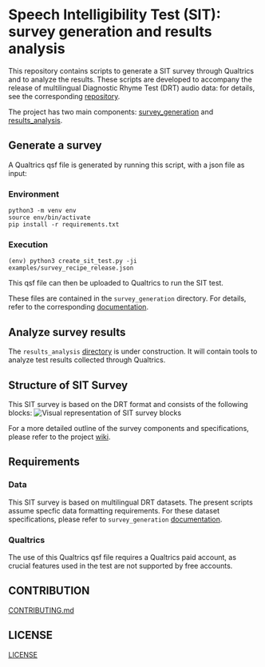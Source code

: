 # Speech Intelligibility Test (SIT): survey generation and results analysis

This repository contains scripts to generate a SIT survey through Qualtrics and to analyze the results. These scripts are developed to accompany the release of multilingual Diagnostic Rhyme Test (DRT) audio data: for details, see the corresponding [repository]().

The project has two main components: [survey_generation](survey_generation) and [results_analysis](results_analysis).


## Generate a survey
A Qualtrics qsf file is generated by running this script, with a json file as input:

### Environment 

```
python3 -m venv env
source env/bin/activate
pip install -r requirements.txt
```

### Execution

```
(env) python3 create_sit_test.py -ji examples/survey_recipe_release.json 
```

This qsf file can then be uploaded to Qualtrics to run the SIT test.

These files are contained in the `survey_generation` directory. For details, refer to the corresponding [documentation](survey_generation/README.md).


## Analyze survey results
The `results_analysis` [directory](results_analysis) is under construction. It will contain tools to analyze test results collected through Qualtrics.


## Structure of SIT Survey
This SIT survey is based on the DRT format and consists of the following blocks:
![Visual representation of SIT survey blocks](https://github.com/BabbleLabs/subjective_intelligibility_test_software_release/blob/master/survey-setup-tools/wiki/survey_flowchart.png)

For a more detailed outline of the survey components and specifications, please refer to the project [wiki](https://github.com/BabbleLabs/subjective_intelligibility_test_software_release/wiki/Qualtrics-SIT-Survey).


## Requirements

### Data
This SIT survey is based on multilingual DRT datasets. The present scripts assume specfic data formatting requirements. For these dataset specifications, please refer to `survey_generation` [documentation](survey_generation/README.md).

### Qualtrics
The use of this Qualtrics qsf file requires a Qualtrics paid account, as crucial features used in the test are not supported by free accounts.


## CONTRIBUTION

[CONTRIBUTING.md](https://github.com/BabbleLabs/subjective_intelligibility_test_software_release/blob/master/CONTRIBUTING.md)

## LICENSE

[LICENSE](https://github.com/BabbleLabs/subjective_intelligibility_test_software_release/blob/master/LICENSE)
